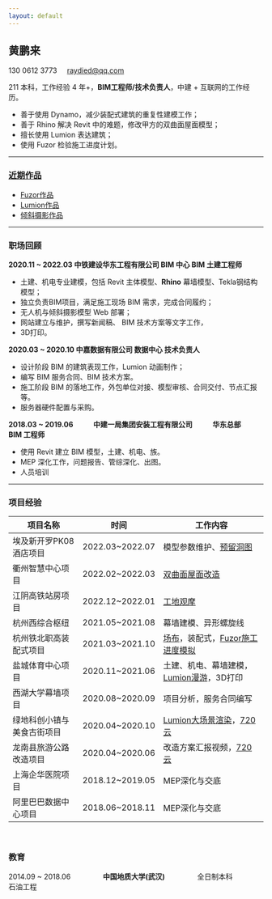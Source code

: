 ```yaml
---
layout: default
---
```


## 黄鹏来

130 0612 3773 &nbsp;&nbsp;&nbsp; [raydied@qq.com](mailto:raydied@qq.com)

211 本科，工作经验 4 年+，**BIM工程师/技术负责人**，中建 + 互联网的工作经历。
- 善于使用 Dynamo，减少装配式建筑的重复性建模工作；
- 善于 Rhino 解决 Revit 中的难题，修改甲方的双曲面屋面模型；
- 擅长使用 Lumion 表达建筑；
- 使用 Fuzor 检验施工进度计划。

---

### [近期作品](https://space.bilibili.com/31840919)
- [Fuzor作品](https://www.bilibili.com/video/BV1zL4y1J71L/)
- [Lumion作品](https://www.bilibili.com/video/BV1hb4y1Z7q2/)
- [倾斜摄影作品](https://loglist.github.io/storage/html/3DViewer/App/)

---


### 职场回顾


**2020.11 ~ 2022.03            中铁建设华东工程有限公司            BIM 中心            BIM 土建工程师**

- 土建、机电专业建模，包括 Revit 主体模型、**Rhino** 幕墙模型、Tekla钢结构模型；
- 独立负责BIM项目，满足施工现场 BIM 需求，完成合同履约；
- 无人机与倾斜摄影模型 Web 部署；
- 网站建立与维护，撰写新闻稿、 BIM 技术方案等文字工作，
- 3D打印。
  

**2020.03 ~ 2020.10            中嘉数据有限公司            数据中心            技术负责人**

- 设计阶段 BIM 的建筑表现工作，Lumion 动画制作；
- 编写 BIM 服务合同、BIM 技术方案。
- 施工阶段 BIM 的落地工作，外包单位对接、模型审核、合同交付、节点汇报等。
- 服务器硬件配置与采购。


**2018.03 ~ 2019.06            中建一局集团安装工程有限公司            华东总部            BIM 工程师**

- 使用 Revit 建立 BIM 模型，土建、机电、族。
- MEP 深化工作，问题报告、管综深化、出图。
- 人员培训

---

### 项目经验

|项目名称|时间|工作内容|
|---|---|---|
|埃及新开罗PK08酒店项目|2022.03~2022.07|模型参数维护、[预留洞图](https://www.bilibili.com/video/BV1Qr4y177PH)|
|衢州智慧中心项目|2022.02~2022.03|[双曲面屋面改造](https://www.bilibili.com/video/BV1SP4y1N75X)|
|江阴高铁站房项目|2022.12~2022.01|[工地观摩](https://www.bilibili.com/video/BV1or4y1U7zz)|
|杭州西综合枢纽|2021.05~2021.08|幕墙建模、异形螺旋线|
|杭州铁北职高装配式项目|2021.03~2021.10|[场布](https://www.bilibili.com/video/BV1hb4y1Z7q2)，装配式，[Fuzor施工进度模拟](https://www.bilibili.com/video/BV1zL4y1J71L/)|
|盐城体育中心项目|2020.11~2021.06|土建、机电、幕墙建模，[Lumion漫游](https://www.bilibili.com/video/BV1x64y1U7dT)，3D打印|
|西湖大学幕墙项目|2020.08~2020.09|项目分析，服务合同编写|
|绿地科创小镇与美食古街项目|2020.04~2020.10|[Lumion大场景渲染](https://www.bilibili.com/video/BV1b54y1R74q)，[720云](https://720yun.com/t/4evksqdbd1m)|
|龙南县旅游公路改造项目|2020.04~2020.06|改造方案汇报视频，[720云](https://720yun.com/t/0fvksypwdfb)|
|上海企华医院项目|2018.12~2019.05|MEP深化与交底|
|阿里巴巴数据中心项目|2018.06~2018.11|MEP深化与交底|

<br>

### 教育

2014.09 ~ 2018.06 &emsp;&emsp;&emsp;&emsp; **中国地质大学(武汉)** &emsp;&emsp;&emsp;&emsp; 全日制本科 &emsp;&emsp;&emsp;&emsp; 石油工程
  
